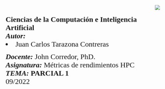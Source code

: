 <div> 
<img src="https://res-5.cloudinary.com/crunchbase-production/image/upload/c_lpad,h_256,w_256,f_auto,q_auto:eco/v1455514364/pim02bzqvgz0hibsra41.png" align="right"><br><br><FONT FACE="times new roman" SIZE=5>
<b> Ciencias de la Computación e Inteligencia Artificial </b>
<br>
<i><b>Autor:</b></i>
<li> Juan Carlos Tarazona Contreras</li>

<i><b>Docente:</b></i> John Corredor, PhD.
<br>
<i><b>Asignatura:</b></i> Métricas de rendimientos HPC
<br>
<i><b>TEMA:</i> PARCIAL 1</b>
<br>
09/2022
<br>
</FONT>
</div>
